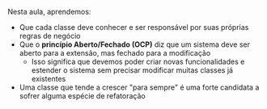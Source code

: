 Nesta aula, aprendemos:
- Que cada classe deve conhecer e ser responsável por suas próprias regras de negócio
- Que o **princípio Aberto/Fechado (OCP)** diz que um sistema deve ser aberto para a extensão, mas fechado para a modificação 
  - Isso significa que devemos poder criar novas funcionalidades e estender o sistema sem precisar modificar muitas classes já existentes
- Uma classe que tende a crescer "para sempre" é uma forte candidata a sofrer alguma espécie de refatoração